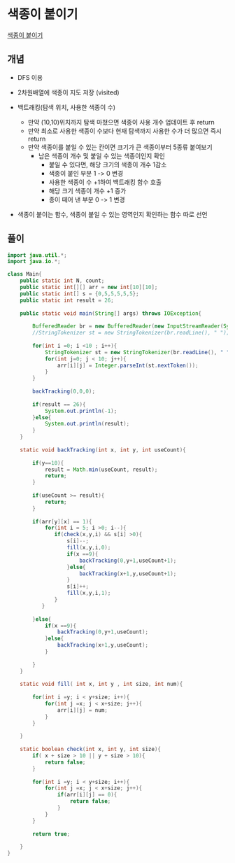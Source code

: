 # 색종이 붙이기 

[색종이 붙이기](https://www.acmicpc.net/problem/17136)

## 개념
+ DFS 이용
+ 2차원배열에 색종이 지도 저장 (visited)
+ 백트래킹(탐색 위치, 사용한 색종이 수)
  + 만약 (10,10)위치까지 탐색 마쳤으면 색종이 사용 개수 업데이트 후 return
  + 만약 최소로 사용한 색종이 수보다 현재 탐색까지 사용한 수가 더 많으면 즉시 return
  + 만약 색종이를 붙일 수 있는 칸이면 크기가 큰 색종이부터 5종류 붙여보기 
    + 남은 색종이 개수 및 붙일 수 있는 색종이인지 확인
      + 붙일 수 있다면, 해당 크기의 색종이 개수 1감소
      + 색종이 붙인 부분 1 -> 0 변경
      + 사용한 색종이 수 +1하여 백트래킹 함수 호출
      + 해당 크기 색종이 개수 +1 증가
      + 종이 떼어 낸 부분 0 -> 1 변경 

+ 색종이 붙이는 함수, 색종이 붙일 수 있는 영역인지 확인하는 함수 따로 선언 

## 풀이
```java
import java.util.*;
import java.io.*; 

class Main{
    public static int N, count;
    public static int[][] arr = new int[10][10];
    public static int[] s = {0,5,5,5,5,5};
    public static int result = 26;
    
    public static void main(String[] args) throws IOException{
        
        BufferedReader br = new BufferedReader(new InputStreamReader(System.in));
        //StringTokenizer st = new StringTokenizer(br.readLine(), " ");
        
        for(int i =0; i <10 ; i++){
            StringTokenizer st = new StringTokenizer(br.readLine(), " ");
            for(int j=0; j < 10; j++){
                arr[i][j] = Integer.parseInt(st.nextToken());
            }
        }
        
        backTracking(0,0,0);
        
        if(result == 26){
            System.out.println(-1);
        }else{
            System.out.println(result);
        }  
    }
    
    static void backTracking(int x, int y, int useCount){
        
        if(y==10){
            result = Math.min(useCount, result);
            return;
        }
        
        if(useCount >= result){
            return; 
        }
        
        if(arr[y][x] == 1){
            for(int i = 5; i >0; i--){
               if(check(x,y,i) && s[i] >0){
                   s[i]--;
                   fill(x,y,i,0);
                   if(x ==9){
                       backTracking(0,y+1,useCount+1);
                   }else{
                       backTracking(x+1,y,useCount+1);
                   }
                   s[i]++;
                   fill(x,y,i,1);
               }
           }
            
        }else{
            if(x ==9){
                backTracking(0,y+1,useCount);
            }else{
                backTracking(x+1,y,useCount);
            }
            
        }               
    }
    
    static void fill( int x, int y , int size, int num){
        
        for(int i =y; i < y+size; i++){
            for(int j =x; j < x+size; j++){
                arr[i][j] = num;
            }
        }
        
    }
    
    static boolean check(int x, int y, int size){
        if( x + size > 10 || y + size > 10){
            return false; 
        }
        
        for(int i =y; i < y+size; i++){
            for(int j =x; j < x+size; j++){
                if(arr[i][j] == 0){
                    return false; 
                }
            }
        }
        
        return true; 
        
    }
}
```